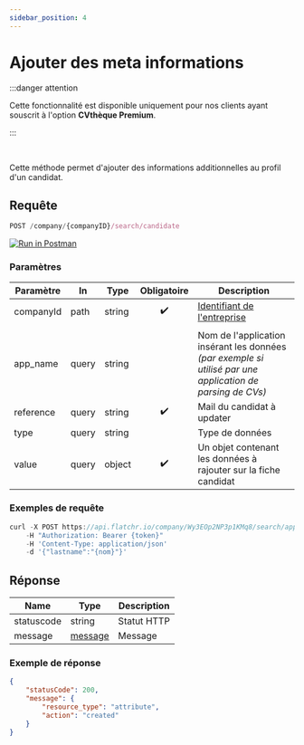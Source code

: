 ```yaml
---
sidebar_position: 4
---
```



# Ajouter des meta informations

:::danger attention

Cette fonctionnalité est disponible uniquement pour nos clients ayant souscrit à l'option **CVthèque Premium**.

:::
  
<br/>
  
Cette méthode permet d'ajouter des informations additionnelles au profil d'un candidat. 

## Requête


```jsx
POST /company/{companyID}/search/candidate
```
[![Run in Postman](https://run.pstmn.io/button.svg)](https://god.gw.postman.com/run-collection/18861404-2bd60cea-6942-4809-83e7-e8869748aa62?action=collection%2Ffork&collection-url=entityId%3D18861404-2bd60cea-6942-4809-83e7-e8869748aa62%26entityType%3Dcollection%26workspaceId%3D9ab396af-18af-4f93-809c-cddd2fbd1422)


### Paramètres
|Paramètre|In|Type|Obligatoire|Description|
|---|---|---|---|---|
companyId|path|string|<center>✔️</center>|[Identifiant de l'entreprise](../getting_started#identifiant-de-lentreprise) 
||||||
app_name|query|string||Nom de l'application insérant les données *(par exemple si utilisé par une application de parsing de CVs)*|
reference|query|string|<center>✔️</center>|Mail du candidat à updater|
type|query|string||Type de données|
value|query|object|<center>✔️</center>|Un objet contenant les données à rajouter sur la fiche candidat|


### Exemples de requête



```jsx title="Requête cURL"
curl -X POST https://api.flatchr.io/company/Wy3EOp2NP3p1KMq8/search/applicants
    -H "Authorization: Bearer {token}"
    -H 'Content-Type: application/json'
    -d '{"lastname":"{nom}"}'
```



## Réponse
|Name|Type|Description|
|---|---|---|
statuscode|string|Statut HTTP|
message|[message](../schemas/message)|Message|

### Exemple de réponse

```json
{
    "statusCode": 200,
    "message": {
        "resource_type": "attribute",
        "action": "created"
    }
}
```
